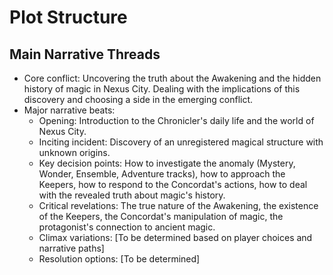 # Plot Structure

## Main Narrative Threads
- Core conflict: Uncovering the truth about the Awakening and the hidden history of magic in Nexus City.  Dealing with the implications of this discovery and choosing a side in the emerging conflict.
- Major narrative beats:
  - Opening: Introduction to the Chronicler's daily life and the world of Nexus City.
  - Inciting incident: Discovery of an unregistered magical structure with unknown origins.
  - Key decision points: How to investigate the anomaly (Mystery, Wonder, Ensemble, Adventure tracks), how to approach the Keepers, how to respond to the Concordat's actions, how to deal with the revealed truth about magic's history.
  - Critical revelations: The true nature of the Awakening, the existence of the Keepers, the Concordat's manipulation of magic, the protagonist's connection to ancient magic.
  - Climax variations: [To be determined based on player choices and narrative paths]
  - Resolution options: [To be determined]
